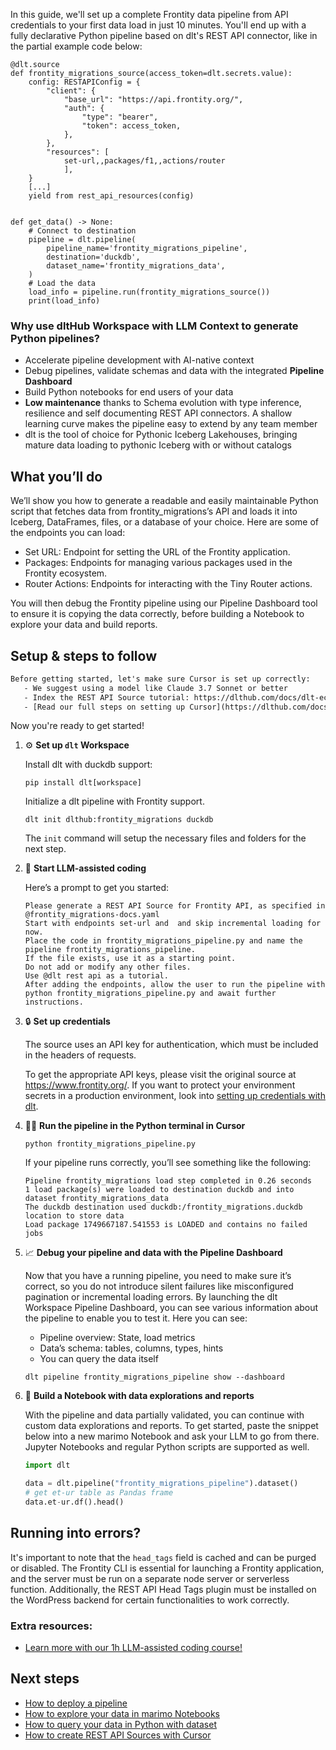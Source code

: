In this guide, we'll set up a complete Frontity data pipeline from API credentials to your first data load in just 10 minutes. You'll end up with a fully declarative Python pipeline based on dlt's REST API connector, like in the partial example code below:

```python-outcome
@dlt.source
def frontity_migrations_source(access_token=dlt.secrets.value):
    config: RESTAPIConfig = {
        "client": {
            "base_url": "https://api.frontity.org/",
            "auth": {
                "type": "bearer",
                "token": access_token,
            },
        },
        "resources": [
            set-url,,packages/f1,,actions/router
            ],
    }
    [...]
    yield from rest_api_resources(config)


def get_data() -> None:
    # Connect to destination
    pipeline = dlt.pipeline(
        pipeline_name='frontity_migrations_pipeline',
        destination='duckdb',
        dataset_name='frontity_migrations_data', 
    )
    # Load the data
    load_info = pipeline.run(frontity_migrations_source())
    print(load_info) 
```

### Why use dltHub Workspace with LLM Context to generate Python pipelines?

- Accelerate pipeline development with AI-native context
- Debug pipelines, validate schemas and data with the integrated **Pipeline Dashboard**
- Build Python notebooks for end users of your data
- **Low maintenance** thanks to Schema evolution with type inference, resilience and self documenting REST API connectors. A shallow learning curve makes the pipeline easy to extend by any team member
- dlt is the tool of choice for Pythonic Iceberg Lakehouses, bringing mature data loading to pythonic Iceberg with or without catalogs

## What you’ll do

We’ll show you how to generate a readable and easily maintainable Python script that fetches data from frontity_migrations’s API and loads it into Iceberg, DataFrames, files, or a database of your choice. Here are some of the endpoints you can load:

- Set URL: Endpoint for setting the URL of the Frontity application.
- Packages: Endpoints for managing various packages used in the Frontity ecosystem.
- Router Actions: Endpoints for interacting with the Tiny Router actions.

You will then debug the Frontity pipeline using our Pipeline Dashboard tool to ensure it is copying the data correctly, before building a Notebook to explore your data and build reports.

## Setup & steps to follow

```default
Before getting started, let's make sure Cursor is set up correctly:
   - We suggest using a model like Claude 3.7 Sonnet or better
   - Index the REST API Source tutorial: https://dlthub.com/docs/dlt-ecosystem/verified-sources/rest_api/ and add it to context as **@dlt rest api**
   - [Read our full steps on setting up Cursor](https://dlthub.com/docs/dlt-ecosystem/llm-tooling/cursor-restapi#23-configuring-cursor-with-documentation)
```

Now you're ready to get started!

1. ⚙️ **Set up `dlt` Workspace**
    
    Install dlt with duckdb support:
    ```shell
    pip install dlt[workspace]
    ```

    Initialize a dlt pipeline with Frontity support.
    ```shell
    dlt init dlthub:frontity_migrations duckdb
    ```

    The `init` command will setup the necessary files and folders for the next step.
    
2. 🤠 **Start LLM-assisted coding**
    
    Here’s a prompt to get you started:
    
    ```prompt
    Please generate a REST API Source for Frontity API, as specified in @frontity_migrations-docs.yaml 
    Start with endpoints set-url and  and skip incremental loading for now. 
    Place the code in frontity_migrations_pipeline.py and name the pipeline frontity_migrations_pipeline. 
    If the file exists, use it as a starting point. 
    Do not add or modify any other files. 
    Use @dlt rest api as a tutorial. 
    After adding the endpoints, allow the user to run the pipeline with python frontity_migrations_pipeline.py and await further instructions.
    ```

    
3. 🔒 **Set up credentials** 
    
    The source uses an API key for authentication, which must be included in the headers of requests.
    
    To get the appropriate API keys, please visit the original source at https://www.frontity.org/.
    If you want to protect your environment secrets in a production environment, look into [setting up credentials with dlt](https://dlthub.com/docs/walkthroughs/add_credentials).
    
4. 🏃‍♀️ **Run the pipeline in the Python terminal in Cursor**
    
    ```shell
    python frontity_migrations_pipeline.py
    ```
    
    If your pipeline runs correctly, you’ll see something like the following:
    
    ```shell
    Pipeline frontity_migrations load step completed in 0.26 seconds
    1 load package(s) were loaded to destination duckdb and into dataset frontity_migrations_data
    The duckdb destination used duckdb:/frontity_migrations.duckdb location to store data
    Load package 1749667187.541553 is LOADED and contains no failed jobs
    ```
    
5. 📈 **Debug your pipeline and data with the Pipeline Dashboard**

    Now that you have a running pipeline, you need to make sure it’s correct, so you do not introduce silent failures like misconfigured pagination or incremental loading errors. By launching the dlt Workspace Pipeline Dashboard, you can see various information about the pipeline to enable you to test it. Here you can see:
    - Pipeline overview: State, load metrics
    - Data’s schema: tables, columns, types, hints
    - You can query the data itself
    
    ```shell
    dlt pipeline frontity_migrations_pipeline show --dashboard
    ```
    
6. 🐍 **Build a Notebook with data explorations and reports**

    With the pipeline and data partially validated, you can continue with custom data explorations and reports. To get started, paste the snippet below into a new marimo Notebook and ask your LLM to go from there. Jupyter Notebooks and regular Python scripts are supported as well.

    
    ```python
    import dlt

   data = dlt.pipeline("frontity_migrations_pipeline").dataset()
   # get et-ur table as Pandas frame
   data.et-ur.df().head()
    ```

## Running into errors?

It's important to note that the `head_tags` field is cached and can be purged or disabled. The Frontity CLI is essential for launching a Frontity application, and the server must be run on a separate node server or serverless function. Additionally, the REST API Head Tags plugin must be installed on the WordPress backend for certain functionalities to work correctly.

### Extra resources:

- [Learn more with our 1h LLM-assisted coding course!](https://www.youtube.com/watch?v=GGid70rnJuM)

## Next steps

- [How to deploy a pipeline](https://dlthub.com/docs/walkthroughs/deploy-a-pipeline)
- [How to explore your data in marimo Notebooks](https://dlthub.com/docs/general-usage/dataset-access/marimo)
- [How to query your data in Python with dataset](https://dlthub.com/docs/general-usage/dataset-access/dataset)
- [How to create REST API Sources with Cursor](https://dlthub.com/docs/dlt-ecosystem/llm-tooling/cursor-restapi)